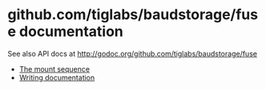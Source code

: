 # github.com/tiglabs/baudstorage/fuse documentation

See also API docs at http://godoc.org/github.com/tiglabs/baudstorage/fuse

- [The mount sequence](mount-sequence.md)
- [Writing documentation](writing-docs.md)
